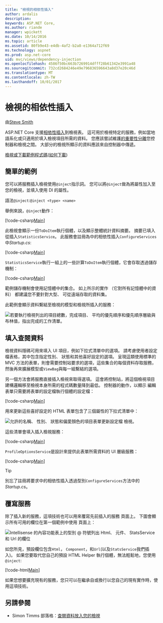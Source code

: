 ```yaml
---
title: "檢視的相依性插入"
author: ardalis
description: 
keywords: ASP.NET Core,
ms.author: riande
manager: wpickett
ms.date: 10/14/2016
ms.topic: article
ms.assetid: 80fb9e43-e4db-4af2-b2a8-e1364a712f69
ms.technology: aspnet
ms.prod: asp.net-core
uid: mvc/views/dependency-injection
ms.openlocfilehash: 4586f50bc663b7269914dfff28b61342e3991a48
ms.sourcegitcommit: 732cd2684246e49e796836596643a8d37e20c46d
ms.translationtype: MT
ms.contentlocale: zh-TW
ms.lasthandoff: 10/01/2017
---
```

# <a name="dependency-injection-into-views"></a>檢視的相依性插入

由[Steve Smith](https://ardalis.com/)

ASP.NET Core 支援[相依性插入](xref:fundamentals/dependency-injection)到檢視表。 這可用於檢視特定的服務，例如當地語系化或只適用於填入檢視項目所需的資料。 您應該嘗試維護[的重要性分離](http://deviq.com/separation-of-concerns/)您控制器和檢視之間。 大部分的檢視所顯示的資料應該來自控制器中傳遞。

[檢視或下載範例程式碼](https://github.com/aspnet/Docs/tree/master/aspnetcore/mvc/views/dependency-injection/sample)([如何下載](xref:tutorials/index#how-to-download-a-sample))

## <a name="a-simple-example"></a>簡單的範例

您可以將服務插入檢視使用`@inject`指示詞。 您可以將`@inject`做為將屬性加入至您的檢視，並填入使用 DI 的屬性。

語法`@inject`:`@inject <type> <name>`

舉例來說，`@inject`動作：

[!code-csharp[Main](../../mvc/views/dependency-injection/sample/src/ViewInjectSample/Views/ToDo/Index.cshtml?highlight=4,5,15,16,17)]

此檢視會顯示一份`ToDoItem`執行個體，以及顯示整體統計資料摘要。 摘要已填入從插入`StatisticsService`。 此服務會註冊為中的相依性插入`ConfigureServices`中*Startup.cs*:

[!code-csharp[Main](../../mvc/views/dependency-injection/sample/src/ViewInjectSample/Startup.cs?highlight=6,7&range=15-22)]

`StatisticsService`執行一組上的一些計算`ToDoItem`執行個體，它會存取透過儲存機制：

[!code-csharp[Main](../../mvc/views/dependency-injection/sample/src/ViewInjectSample/Model/Services/StatisticsService.cs?highlight=15,20,26)]

範例儲存機制會使用記憶體中的集合。 如上所示的實作 （它對所有記憶體中的資料） 都建議您不要針對大型、 可從遠端存取的資料集。

此範例會顯示資料繫結至檢視的模型和檢視所插入的服務：

![若要執行檢視列出的項目總數，完成項目、 平均的優先順序和優先順序層級與布林值，指出完成的工作清單。](dependency-injection/_static/screenshot.png)

## <a name="populating-lookup-data"></a>填入查閱資料

檢視資料隱碼可用來填入 UI 項目，例如下拉式清單中的選項。 請考慮使用者設定檔表格，其中包含指定性別、 狀態和其他喜好設定的選項。 呈現這類使用標準的 MVC 方法的表單，則會需要控制站要求的選項，這些集合的每個資料存取服務，然後再來擴展模型或`ViewBag`與每一組繫結的選項。

另一個方法會將服務直接插入檢視來取得選項。 這會將控制站，將這個檢視項目建構邏輯移至檢視本身所需的程式碼數量降到最低。 控制器的動作，以顯示 編輯表單只需要將表單的設定檔執行個體的設定檔：

[!code-csharp[Main](../../mvc/views/dependency-injection/sample/src/ViewInjectSample/Controllers/ProfileController.cs?highlight=9,19)]

用來更新這些喜好設定的 HTML 表單包含了三個屬性的下拉式清單中：

![允許的名稱、 性別、 狀態和偏愛顏色的項目表單更新設定檔 檢視。](dependency-injection/_static/updateprofile.png)

這些清單會填入插入檢視服務：

[!code-csharp[Main](../../mvc/views/dependency-injection/sample/src/ViewInjectSample/Views/Profile/Index.cshtml?highlight=4,16,17,21,22,26,27)]

`ProfileOptionsService`是設計來提供此表單所需資料的 UI 層級服務：

[!code-csharp[Main](../../mvc/views/dependency-injection/sample/src/ViewInjectSample/Model/Services/ProfileOptionsService.cs?highlight=7,13,24)]

>[!TIP]
> 別忘了註冊將要求中的相依性插入透過型別`ConfigureServices`方法中的*Startup.cs*。

## <a name="overriding-services"></a>覆寫服務

除了插入新的服務，這項技術也可以用來覆寫先前插入的服務 頁面上。 下圖會顯示所有可用的欄位在第一個範例中使用 頁面上：

![Intellisense 的內容功能表上的型別 @ 符號列出 Html、 元件、 StatsService 和 Url 的欄位](dependency-injection/_static/razor-fields.png)

如您所見，預設欄位包含`Html`， `Component`，和`Url`(以及`StatsService`我們插入)。 如果您要取代您自己的預設 HTML Helper 執行個體，無法輕鬆地，您使用`@inject`:

[!code-html[Main](../../mvc/views/dependency-injection/sample/src/ViewInjectSample/Views/Helper/Index.cshtml?highlight=3,11)]

如果您想要擴充現有的服務，您只可以在繼承自或換行以您自己的現有實作時，使用這項技術。

## <a name="see-also"></a>另請參閱

* Simon Timms 部落格：[查閱資料放入您的檢視](http://blog.simontimms.com/2015/06/09/getting-lookup-data-into-you-view/)
